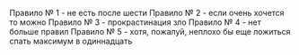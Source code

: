 Правило № 1 - не есть после шести
Правило № 2 - если очень хочется то можно
Правило № 3 - прокрастинация зло
Правило № 4 - нет больше правил
Правило № 5 - хотя, пожалуй, неплохо бы еще ложиться спать максимум в одиннадцать
